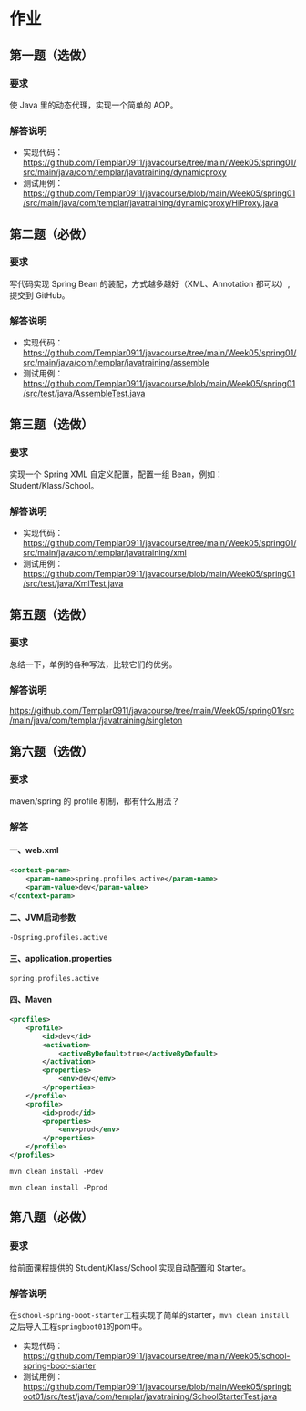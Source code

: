 # 作业
## 第一题（选做）
### 要求
使 Java 里的动态代理，实现一个简单的 AOP。
### 解答说明
- 实现代码：https://github.com/Templar0911/javacourse/tree/main/Week05/spring01/src/main/java/com/templar/javatraining/dynamicproxy
- 测试用例：https://github.com/Templar0911/javacourse/blob/main/Week05/spring01/src/main/java/com/templar/javatraining/dynamicproxy/HiProxy.java

## 第二题（必做）
### 要求
写代码实现 Spring Bean 的装配，方式越多越好（XML、Annotation 都可以）, 提交到 GitHub。
### 解答说明
- 实现代码：https://github.com/Templar0911/javacourse/tree/main/Week05/spring01/src/main/java/com/templar/javatraining/assemble
- 测试用例：https://github.com/Templar0911/javacourse/blob/main/Week05/spring01/src/test/java/AssembleTest.java

## 第三题（选做）
### 要求
实现一个 Spring XML 自定义配置，配置一组 Bean，例如：Student/Klass/School。
### 解答说明
- 实现代码：https://github.com/Templar0911/javacourse/tree/main/Week05/spring01/src/main/java/com/templar/javatraining/xml
- 测试用例：https://github.com/Templar0911/javacourse/blob/main/Week05/spring01/src/test/java/XmlTest.java

## 第五题（选做）
### 要求
总结一下，单例的各种写法，比较它们的优劣。
### 解答说明
https://github.com/Templar0911/javacourse/tree/main/Week05/spring01/src/main/java/com/templar/javatraining/singleton

## 第六题（选做）
### 要求
maven/spring 的 profile 机制，都有什么用法？
### 解答
#### 一、web.xml
``` xml
<context-param>
    <param-name>spring.profiles.active</param-name>
    <param-value>dev</param-value>
</context-param>
```

#### 二、JVM启动参数
`-Dspring.profiles.active`

#### 三、application.properties
`spring.profiles.active`

#### 四、Maven
``` xml
<profiles>
    <profile>
        <id>dev</id>
        <activation>
            <activeByDefault>true</activeByDefault>
        </activation>
        <properties>
            <env>dev</env>
        </properties>
    </profile>
    <profile>
        <id>prod</id>
        <properties>
            <env>prod</env>
        </properties>
    </profile>
</profiles>
```

`mvn clean install -Pdev`

`mvn clean install -Pprod`

## 第八题（必做）
### 要求
给前面课程提供的 Student/Klass/School 实现自动配置和 Starter。
### 解答说明
在`school-spring-boot-starter`工程实现了简单的starter，`mvn clean install`之后导入工程`springboot01`的pom中。
- 实现代码：https://github.com/Templar0911/javacourse/tree/main/Week05/school-spring-boot-starter
- 测试用例：https://github.com/Templar0911/javacourse/blob/main/Week05/springboot01/src/test/java/com/templar/javatraining/SchoolStarterTest.java
